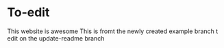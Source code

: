 # To-edit
This website is awesome
This is fromt the newly created example branch t 
edit on the update-readme branch
